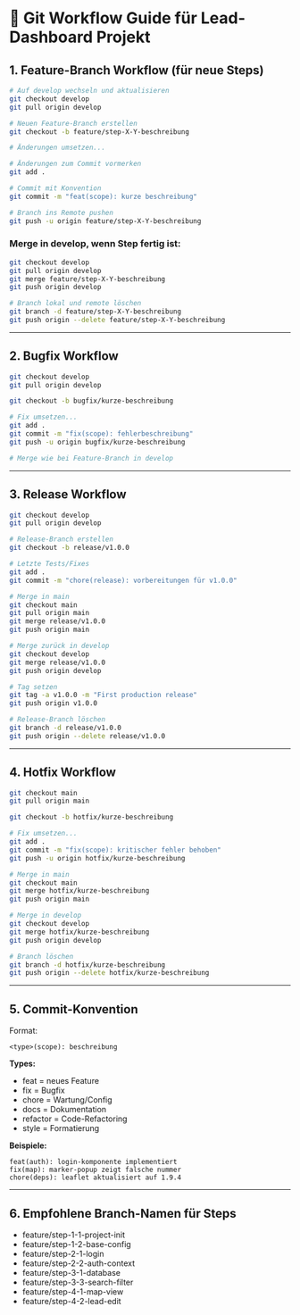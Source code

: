 # 🚀 Git Workflow Guide für Lead-Dashboard Projekt

## 1. Feature-Branch Workflow (für neue Steps)
```bash
# Auf develop wechseln und aktualisieren
git checkout develop
git pull origin develop

# Neuen Feature-Branch erstellen
git checkout -b feature/step-X-Y-beschreibung

# Änderungen umsetzen...

# Änderungen zum Commit vormerken
git add .

# Commit mit Konvention
git commit -m "feat(scope): kurze beschreibung"

# Branch ins Remote pushen
git push -u origin feature/step-X-Y-beschreibung
```

### Merge in develop, wenn Step fertig ist:
```bash
git checkout develop
git pull origin develop
git merge feature/step-X-Y-beschreibung
git push origin develop

# Branch lokal und remote löschen
git branch -d feature/step-X-Y-beschreibung
git push origin --delete feature/step-X-Y-beschreibung
```

---

## 2. Bugfix Workflow
```bash
git checkout develop
git pull origin develop

git checkout -b bugfix/kurze-beschreibung

# Fix umsetzen...
git add .
git commit -m "fix(scope): fehlerbeschreibung"
git push -u origin bugfix/kurze-beschreibung

# Merge wie bei Feature-Branch in develop
```

---

## 3. Release Workflow
```bash
git checkout develop
git pull origin develop

# Release-Branch erstellen
git checkout -b release/v1.0.0

# Letzte Tests/Fixes
git add .
git commit -m "chore(release): vorbereitungen für v1.0.0"

# Merge in main
git checkout main
git pull origin main
git merge release/v1.0.0
git push origin main

# Merge zurück in develop
git checkout develop
git merge release/v1.0.0
git push origin develop

# Tag setzen
git tag -a v1.0.0 -m "First production release"
git push origin v1.0.0

# Release-Branch löschen
git branch -d release/v1.0.0
git push origin --delete release/v1.0.0
```

---

## 4. Hotfix Workflow
```bash
git checkout main
git pull origin main

git checkout -b hotfix/kurze-beschreibung

# Fix umsetzen...
git add .
git commit -m "fix(scope): kritischer fehler behoben"
git push -u origin hotfix/kurze-beschreibung

# Merge in main
git checkout main
git merge hotfix/kurze-beschreibung
git push origin main

# Merge in develop
git checkout develop
git merge hotfix/kurze-beschreibung
git push origin develop

# Branch löschen
git branch -d hotfix/kurze-beschreibung
git push origin --delete hotfix/kurze-beschreibung
```

---

## 5. Commit-Konvention
Format:
```
<type>(scope): beschreibung
```

**Types:**
- feat = neues Feature
- fix = Bugfix
- chore = Wartung/Config
- docs = Dokumentation
- refactor = Code-Refactoring
- style = Formatierung

**Beispiele:**
```
feat(auth): login-komponente implementiert
fix(map): marker-popup zeigt falsche nummer
chore(deps): leaflet aktualisiert auf 1.9.4
```

---

## 6. Empfohlene Branch-Namen für Steps
- feature/step-1-1-project-init
- feature/step-1-2-base-config
- feature/step-2-1-login
- feature/step-2-2-auth-context
- feature/step-3-1-database
- feature/step-3-3-search-filter
- feature/step-4-1-map-view
- feature/step-4-2-lead-edit 